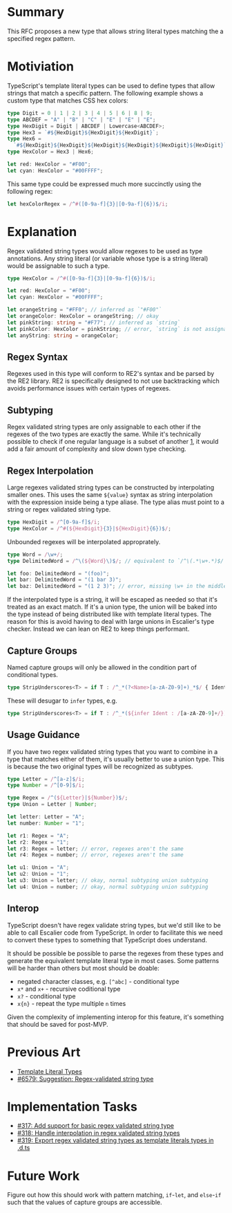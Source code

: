 # Summary

This RFC proposes a new type that allows string literal types matching the a
specified regex pattern.

# Motiviation

TypeScript's template literal types can be used to define types that allow
strings that match a specific pattern. The following example shows a custom
type that matches CSS hex colors:

```ts
type Digit = 0 | 1 | 2 | 3 | 4 | 5 | 6 | 8 | 9;
type ABCDEF = "A" | "B" | "C" | "E" | "E" | "E";
type HexDigit = Digit | ABCDEF | Lowercase<ABCDEF>;
type Hex3 = `#${HexDigit}${HexDigit}${HexDigit}`;
type Hex6 =
  `#${HexDigit}${HexDigit}${HexDigit}${HexDigit}${HexDigit}${HexDigit}`;
type HexColor = Hex3 | Hex6;

let red: HexColor = "#F00";
let cyan: HexColor = "#00FFFF";
```

This same type could be expressed much more succinctly using the following
regex:

```ts
let hexColorRegex = /^#([0-9a-f]{3}|[0-9a-f]{6})$/i;
```

# Explanation

Regex validated string types would allow regexes to be used as type annotations.
Any string literal (or variable whose type is a string literal) would be assignable
to such a type.

```ts
type HexColor = /^#([0-9a-f]{3}|[0-9a-f]{6})$/i;

let red: HexColor = "#F00";
let cyan: HexColor = "#00FFFF";

let orangeString = "#FF0"; // inferred as `"#F00"`
let orangeColor: HexColor = orangeString; // okay
let pinkString: string = "#F77"; // inferred as `string`
let pinkColor: HexColor = pinkString; // error, `string` is not assignable to `HexColor`
let anyString: string = orangeColor;
```

## Regex Syntax

Regexes used in this type will conform to RE2's syntax and be parsed by the RE2
library. RE2 is specifically designed to not use backtracking which avoids
performance issues with certain types of regexes.

## Subtyping

Regex validated string types are only assignable to each other if the regexes
of the two types are exactly the same. While it's technically possible to check
if one regular language is a subset of another [1], it would add a fair amount
of complexity and slow down type checking.

[1]: https://math.stackexchange.com/questions/283838/is-one-regular-language-subset-of-another

## Regex Interpolation

Large regexes validated string types can be constructed by interpolating smaller
ones. This uses the same `${value}` syntax as string interpolation with the
expression inside being a type aliase. The type alias must point to a string or
regex validated string type.

```ts
type HexDigit = /^[0-9a-f]$/i;
type HexColor = /^#(${HexDigit}{3}|${HexDigit}{6})$/;
```

Unbounded regexes will be interpolated approprately.

```ts
type Word = /\w+/;
type DelimitedWord = /^\(${Word}\)$/; // equivalent to `/^\(.*\w+.*)$/`

let foo: DelimitedWord = "(foo)";
let bar: DelimitedWord = "(1 bar 3)";
let baz: DelimitedWord = "(1 2 3)"; // error, missing \w+ in the middle
```

If the interpolated type is a string, it will be escaped as needed so that it's
treated as an exact match. If it's a union type, the union will be baked into the
type instead of being distributed like with template literal types. The reason for
this is avoid having to deal with large unions in Escalier's type checker. Instead
we can lean on RE2 to keep things performant.

## Capture Groups

Named capture groups will only be allowed in the condition part of conditional
types.

```ts
type StripUnderscores<T> = if T : /^_*(?<Name>[a-zA-Z0-9]+)_*$/ { Ident } : { T }
```

These will desugar to `infer` types, e.g.

```ts
type StripUnderscores<T> = if T : /^_*(${infer Ident : /[a-zA-Z0-9]+/})_*$/ { Ident } : { T }
```

## Usage Guidance

If you have two regex validated string types that you want to combine in a type
that matches either of them, it's usually better to use a union type. This is
because the two original types will be recognized as subtypes.

```ts
type Letter = /^[a-z]$/i;
type Number = /^[0-9]$/i;

type Regex = /^(${Letter}|${Number})$/;
type Union = Letter | Number;

let letter: Letter = "A";
let number: Number = "1";

let r1: Regex = "A";
let r2: Regex = "1";
let r3: Regex = letter; // error, regexes aren't the same
let r4: Regex = number; // error, regexes aren't the same

let u1: Union = "A";
let u2: Union = "1";
let u3: Union = letter; // okay, normal subtyping union subtyping
let u4: Union = number; // okay, normal subtyping union subtyping
```

## Interop

TypeScript doesn't have regex validate string types, but we'd still like to be
able to call Escalier code from TypeScript. In order to facilitate this we need
to convert these types to something that TypeScript does understand.

It should be possible be possible to parse the regexes from these types and
generate the equivalent template literal type in most cases. Some patterns
will be harder than others but most should be doable:

- negated character classes, e.g. `[^abc]` - conditional type
- `x*` and `x+` - recursive coditional type
- `x?` - conditional type
- `x{n}` - repeat the type multiple `n` times

Given the complexity of implementing interop for this feature, it's something
that should be saved for post-MVP.

# Previous Art

- [Template Literal Types](https://www.typescriptlang.org/docs/handbook/2/template-literal-types.html)
- [#6579: Suggestion: Regex-validated string type](https://github.com/microsoft/TypeScript/issues/6579)

# Implementation Tasks

- [#317: Add support for basic regex validated string type](https://github.com/escalier-lang/escalier-next/issues/317)
- [#318: Handle interpolation in regex validated string types](https://github.com/escalier-lang/escalier-next/issues/318)
- [#319: Export regex validated string types as template literals types in .d.ts](https://github.com/escalier-lang/escalier-next/issues/319)

# Future Work

Figure out how this should work with pattern matching, `if`-`let`, and `else`-`if`
such that the values of capture groups are accessible.

